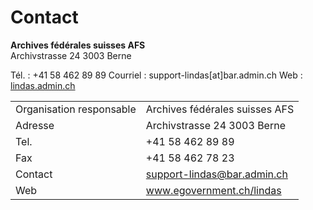 # Contact

**Archives fédérales suisses AFS**<br>
Archivstrasse 24
3003 Berne

Tél. : +41 58 462 89 89
Courriel : support-lindas[at]bar.admin.ch
Web : [lindas.admin.ch](https://lindas.admin.ch)


|                          |                                |
| ------------------------ | ------------------------------ |
| Organisation responsable | Archives fédérales suisses AFS |
| Adresse                  | Archivstrasse 24 3003 Berne    |
| Tel.                     | +41 58 462 89 89               |
| Fax                      | +41 58 462 78 23               |
| Contact                  | support-lindas@bar.admin.ch    |
| Web                      | www.egovernment.ch/lindas      |
